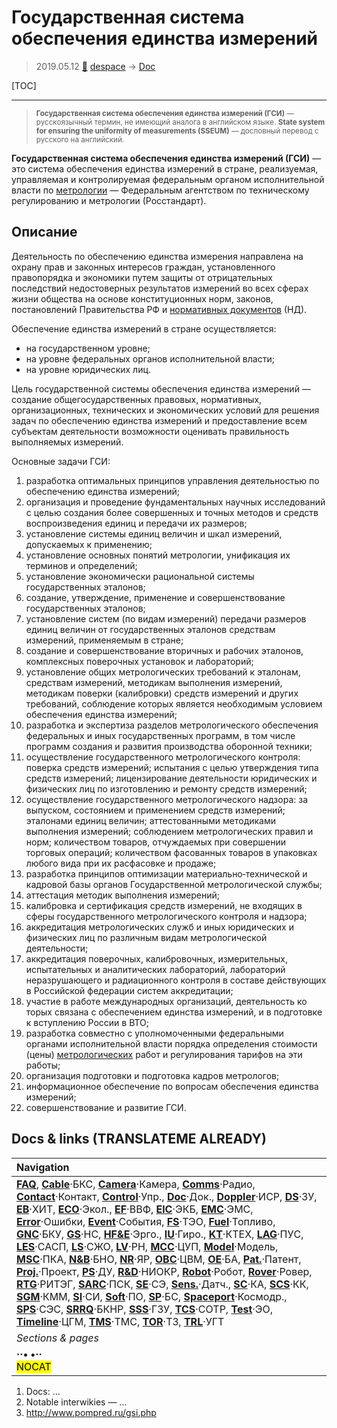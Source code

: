 # Государственная система обеспечения единства измерений
> 2019.05.12 [🚀](../index/index.md) [despace](index.md) → [Doc](doc.md)

[TOC]

---

> <small>**Государственная система обеспечения единства измерений (ГСИ)** — русскоязычный термин, не имеющий аналога в английском языке. **State system for ensuring the uniformity of measurements (SSEUM)** — дословный перевод с русского на английский.</small>

**Государственная система обеспечения единства измерений (ГСИ)** — это система обеспечения единства измерений в стране, реализуемая, управляемая и контролируемая федеральным органом исполнительной власти по [метрологии](metrology.md) — Федеральным агентством по техническому регулированию и метрологии (Росстандарт).



## Описание
Деятельность по обеспечению единства измерения направлена на охрану прав и законных интересов граждан, установленного правопорядка и экономики путем защиты от отрицательных последствий недостоверных результатов измерений во всех сферах жизни общества на основе конституционных норм, законов, постановлений Правительства РФ и [нормативных документов](doc.md) (НД).

Обеспечение единства измерений в стране осуществляется:

   - на государственном уровне;
   - на уровне федеральных органов исполнительной власти;
   - на уровне юридических лиц.

Цель государственной системы обеспечения единства измерений — создание общегосударственных правовых, нормативных, организационных, технических и экономических условий для решения задач по обеспечению единства измерений и предоставление всем субъектам деятельности возможности оценивать правильность выполняемых измерений.

Основные задачи ГСИ:

   1. разработка оптимальных принципов управления деятельностью по обеспечению единства измерений;
   1. организация и проведение фундаментальных научных исследований с целью создания более совершенных и точных методов и средств воспроизведения единиц и передачи их размеров;
   1. установление системы единиц величин и шкал измерений, допускаемых к применению;
   1. установление основных понятий метрологии, унификация их терминов и определений;
   1. установление экономически рациональной системы государственных эталонов;
   1. создание, утверждение, применение и совершенствование государственных эталонов;
   1. установление систем (по видам измерений) передачи размеров единиц величин от государственных эталонов средствам измерений, применяемым в стране;
   1. создание и совершенствование вторичных и рабочих эталонов, комплексных поверочных установок и лабораторий;
   1. установление общих метрологических требований к эталонам, средствам измерений, методикам выполнения измерений, методикам поверки (калибровки) средств измерений и других требований, соблюдение которых является необходимым условием обеспечения единства измерений;
   1. разработка и экспертиза разделов метрологического обеспечения федеральных и иных государственных программ, в том числе программ создания и развития производства оборонной техники;
   1. осуществление государственного метрологического контроля: поверка средств измерений; испытания с целью утверждения типа средств измерений; лицензирование деятельности юридических и физических лиц по изготовлению и ремонту средств измерений;
   1. осуществление государственного метрологического надзора: за выпуском, состоянием и применением средств измерений; эталонами единиц величин; аттестованными методиками выполнения измерений; соблюдением метрологических правил и норм; количеством товаров, отчуждаемых при совершении торговых операций; количеством фасованных товаров в упаковках любого вида при их расфасовке и продаже;
   1. разработка принципов оптимизации материально‑технической и кадровой базы органов Государственной метрологической службы;
   1. аттестация методик выполнения измерений;
   1. калибровка и сертификация средств измерений, не входящих в сферы государственного метрологического контроля и надзора;
   1. аккредитация метрологических служб и иных юридических и физических лиц по различным видам метрологической деятельности;
   1. аккредитация поверочных, калибровочных, измерительных, испытательных и аналитических лабораторий, лабораторий неразрушающего и радиационного контроля в составе действующих в Российской федерации систем аккредитации;
   1. участие в работе международных организаций, деятельность ко торых связана с обеспечением единства измерений, и в подготовке к вступлению России в ВТО;
   1. разработка совместно с уполномоченными федеральными органами исполнительной власти порядка определения стоимости (цены) [метрологических](metrology.md) работ и регулирования тарифов на эти работы;
   1. организация подготовки и подготовка кадров метрологов;
   1. информационное обеспечение по вопросам обеспечения единства измерений;
   1. совершенствование и развитие ГСИ.



<p style="page-break-after:always"> </p>

## Docs & links (TRANSLATEME ALREADY)
|Navigation|
|:--|
|**[FAQ](faq.md)**, **[Cable](cable.md)**·БКС, **[Camera](cam.md)**·Камера, **[Comms](comms.md)**·Радио, **[Contact](contact.md)**·Контакт, **[Control](control.md)**·Упр., **[Doc](doc.md)**·Док., **[Doppler](doppler.md)**·ИСР, **[DS](ds.md)**·ЗУ, **[EB](eb.md)**·ХИТ, **[ECO](ecology.md)**·Экол., **[EF](ef.md)**·ВВФ, **[ElC](elc.md)**·ЭКБ, **[EMC](emc.md)**·ЭМС, **[Error](error.md)**·Ошибки, **[Event](event.md)**·События, **[FS](fs.md)**·ТЭО, **[Fuel](fuel.md)**·Топливо, **[GNC](gnc.md)**·БКУ, **[GS](scs.md)**·НС, **[HF&E](hfe.md)**·Эрго., **[IU](iu.md)**·Гиро., **[KT](kt.md)**·КТЕХ, **[LAG](lag.md)**·ПУC, **[LES](les.md)**·САСП, **[LS](ls.md)**·СЖО, **[LV](lv.md)**·РН, **[MCC](mcc.md)**·ЦУП, **[Model](model.md)**·Модель, **[MSC](sc.md)**·ПКА, **[N&B](nnb.md)**·БНО, **[NR](nr.md)**·ЯР, **[OBC](obc.md)**·ЦВМ, **[OE](oe.md)**·БА, **[Pat.](патент.md)**·Патент, **[Proj.](project.md)**·Проект, **[PS](ps.md)**·ДУ, **[R&D](rnd.md)**·НИОКР, **[Robot](robotics.md)**·Робот, **[Rover](rover.md)**·Ровер, **[RTG](rtg.md)**·РИТЭГ, **[SARC](sarc.md)**·ПСК, **[SE](se.md)**·СЭ, **[Sens.](sensor.md)**·Датч., **[SC](sc.md)**·КА, **[SCS](scs.md)**·КК, **[SGM](sgm.md)**·КММ, **[SI](si.md)**·СИ, **[Soft](soft.md)**·ПО, **[SP](sp.md)**·БС, **[Spaceport](spaceport.md)**·Космодр., **[SPS](sps.md)**·СЭС, **[SRRQ](srrq.md)**·БКНР, **[SSS](sss.md)**·ГЗУ, **[TCS](tcs.md)**·СОТР, **[Test](test.md)**·ЭО, **[Timeline](timeline.md)**·ЦГМ, **[TMS](tms.md)**·ТМС, **[TOR](tor.md)**·ТЗ, **[TRL](trl.md)**·УГТ|
|*Sections & pages*|
|**··• [](.md) •··**<br> <mark>NOCAT</mark>|

   1. Docs: …
   1. Notable interwikies — …
   1. <http://www.pompred.ru/gsi.php>
